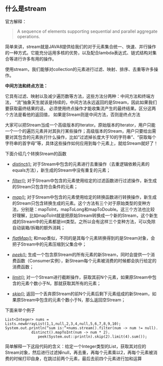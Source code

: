## 什么是stream

官方解释：
> A sequence of elements supporting sequential and parallel aggregate operations.

简单来讲，stream就是JAVA8提供给我们的对于元素集合统一、快速、并行操作的一种方式。它能充分运用多核的优势，以及配合lambda表达式、链式结构对集合等进行许多有用的操作。

使用stream，我们能够对collection的元素进行过滤、映射、排序、去重等许多操作。

**中间方法和终点方法：**

它具有过滤、映射以及减少遍历数等方法，这些方法分两种：中间方法和终端方法，
“流”抽象天生就该是持续的，中间方法永远返回的是Stream，因此如果我们要获取最终结果的话，
必须使用终点操作才能收集流产生的最终结果。区分这两个方法是看他的返回值，
如果是Stream则是中间方法，否则是终点方法

大家可以把Stream当成一个高级版本的Iterator。原始版本的Iterator，用户只能一个一个的遍历元素并对其执行某些操作；高级版本的Stream，用户只要给出需要对其包含的元素执行什么操作，比如“过滤掉长度大于10的字符串”、“获取每个字符串的首字母”等，具体这些操作如何应用到每个元素上，就给Stream就好了！

下面介绍几个转换Stream的函数

- <u>*distinct():*</u>
 对于Stream中包含的元素进行去重操作（去重逻辑依赖元素的equals方法），新生成的Stream中没有重复的元素；

- <u>*filter():*</u>
对于Stream中包含的元素使用给定的过滤函数进行过滤操作，新生成的Stream只包含符合条件的元素；

- <u>*map():*</u>
对于Stream中包含的元素使用给定的转换函数进行转换操作，新生成的Stream只包含转换生成的元素。这个方法有三个对于原始类型的变种方法，分别是：mapToInt，mapToLong和mapToDouble。这三个方法也比较好理解，比如mapToInt就是把原始Stream转换成一个新的Stream，这个新生成的Stream中的元素都是int类型。之所以会有这样三个变种方法，可以免除自动装箱/拆箱的额外消耗；

- <u>*flatMap():*</u>
和map类似，不同的是其每个元素转换得到的是Stream对象，会把子Stream中的元素压缩到父集合中；

- <u>*peek():*</u>
生成一个包含原Stream的所有元素的新Stream，同时会提供一个消费函数（Consumer实例），新Stream每个元素被消费的时候都会执行给定的消费函数；

- <u>*limit():*</u>
对一个Stream进行截断操作，获取其前N个元素，如果原Stream中包含的元素个数小于N，那就获取其所有的元素；

- <u>*skip():*</u>
返回一个丢弃原Stream的前N个元素后剩下元素组成的新Stream，如果原Stream中包含的元素个数小于N，那么返回空Stream；

下面来举个例子
```
List<Integer> nums = Lists.newArrayList(1,1,null,2,3,4,null,5,6,7,8,9,10);
System.out.println(“sum is:”+nums.stream().filter(num -> num != null).
   			distinct().mapToInt(num -> num * 2).
               peek(System.out::println).skip(2).limit(4).sum());
```

简单解释一下这段代码的含义：给定一个Integer类型的List，获取其对应的Stream对象，然后进行过滤掉null，再去重，再每个元素乘以2，再每个元素被消费的时候打印自身，在跳过前两个元素，最后去前四个元素进行加和运算
